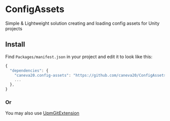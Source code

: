 # ConfigAssets
Simple &amp; Lightweight solution creating and loading config assets for Unity projects

## Install

Find `Packages/manifest.json` in your project and edit it to look like this:
```js
{
  "dependencies": {
    "caneva20.config-assets": "https://github.com/caneva20/ConfigAssets.git#master",
    ...
  },
}
```
### Or
You may also use [UpmGitExtension](https://github.com/mob-sakai/UpmGitExtension)
